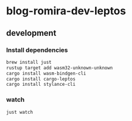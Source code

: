 # blog-romira-dev-leptos

## development

### Install dependencies
```bash
brew install just
rustup target add wasm32-unknown-unknown
cargo install wasm-bindgen-cli
cargo install cargo-leptos
cargo install stylance-cli
```

### watch
```bash
just watch
```
